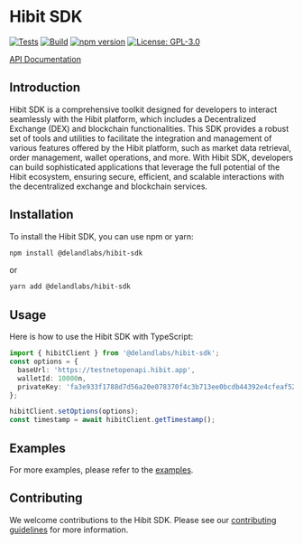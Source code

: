 # Hibit SDK

[![Tests](https://github.com/Deland-Labs/hibit-sdk/actions/workflows/test.yml/badge.svg)](https://github.com/Deland-Labs/hibit-sdk/actions)
[![Build](https://github.com/Deland-Labs/hibit-sdk/actions/workflows/build.yml/badge.svg)](https://github.com/Deland-Labs/hibit-sdk/actions)
[![npm version](https://badge.fury.io/js/@deland-labs%2Fhibit-sdk.svg)](https://www.npmjs.com/package/@deland-labs/hibit-sdk)
[![License: GPL-3.0](https://img.shields.io/badge/License-GPL%203.0-blue.svg)](LICENSE)

[API Documentation](https://docs.hibit.app/api)

## Introduction

Hibit SDK is a comprehensive toolkit designed for developers to interact seamlessly with the Hibit platform, which includes a Decentralized Exchange (DEX) and blockchain functionalities. This SDK provides a robust set of tools and utilities to facilitate the integration and management of various features offered by the Hibit platform, such as market data retrieval, order management, wallet operations, and more. With Hibit SDK, developers can build sophisticated applications that leverage the full potential of the Hibit ecosystem, ensuring secure, efficient, and scalable interactions with the decentralized exchange and blockchain services.

## Installation

To install the Hibit SDK, you can use npm or yarn:

```sh
npm install @delandlabs/hibit-sdk
```

or

```sh
yarn add @delandlabs/hibit-sdk
```

## Usage

Here is how to use the Hibit SDK with TypeScript:

```typescript
import { hibitClient } from '@delandlabs/hibit-sdk';
const options = {
  baseUrl: 'https://testnetopenapi.hibit.app',
  walletId: 10000n,
  privateKey: 'fa3e933f1788d7d56a20e078370f4c3b713ee0bcdb44392e4cfeaf524716d06a'
};

hibitClient.setOptions(options);
const timestamp = await hibitClient.getTimestamp();
```

## Examples

For more examples, please refer to the [examples](./example).

## Contributing

We welcome contributions to the Hibit SDK. Please see our [contributing guidelines](CONTRIBUTING.md) for more information.
